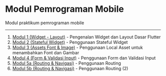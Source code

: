 # Modul Pemrograman Mobile
Modul praktikum pemrograman mobile

---

1. [Modul 1 (Widget - Layout)](https://github.com/NazirArifin/modulmobile/blob/master/ComponentLayout.md) - Pengenalan Widget dan Layout Dasar Flutter
2. [Modul 2 (Stateful Widget)](https://github.com/NazirArifin/modulmobile/blob/master/StatefulWidget.md) - Penggunaan Stateful Widget
3. [Modul 3 (Assets Font & Image)](https://github.com/NazirArifin/modulmobile/blob/master/Assets.md) - Penggunaan Local Asset untuk menambahkan Font dan Gambar
4. [Modul 4 (Form & Validasi Input)](https://github.com/NazirArifin/modulmobile/blob/master/FormValidation.md) - Penggunaan Form dan Validasi Input
5. [Modul 5a (Routing & Navigasi)](https://github.com/NazirArifin/modulmobile/blob/master/Routing.md) - Penggunaan Routing 
5. [Modul 5b (Routing & Navigasi)](https://github.com/NazirArifin/modulmobile/blob/master/Routing2.md) - Penggunaan Routing (2)

